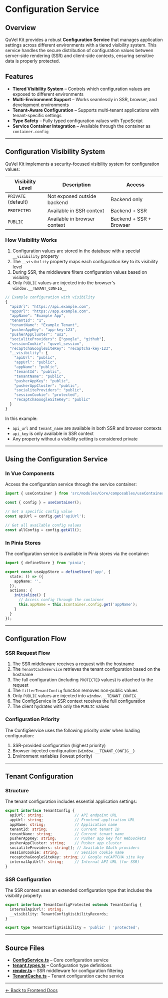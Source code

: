 # Configuration Service

## Overview

QuVel Kit provides a robust **Configuration Service** that manages application settings across different environments with a tiered visibility system. This service handles the secure distribution of configuration values between server-side rendering (SSR) and client-side contexts, ensuring sensitive data is properly protected.

## Features

- **Tiered Visibility System** – Controls which configuration values are exposed to different environments
- **Multi-Environment Support** – Works seamlessly in SSR, browser, and development environments
- **Tenant-Aware Configuration** – Supports multi-tenant applications with tenant-specific settings
- **Type Safety** – Fully typed configuration values with TypeScript
- **Service Container Integration** – Available through the container as `container.config`

---

## Configuration Visibility System

QuVel Kit implements a security-focused visibility system for configuration values:

| Visibility Level | Description | Access |
|------------------|-------------|--------|
| `PRIVATE` (default) | Not exposed outside backend | Backend only |
| `PROTECTED` | Available in SSR context | Backend + SSR |
| `PUBLIC` | Available in browser context | Backend + SSR + Browser |

### How Visibility Works

1. Configuration values are stored in the database with a special `__visibility` property
2. The `__visibility` property maps each configuration key to its visibility level
3. During SSR, the middleware filters configuration values based on visibility
4. Only `PUBLIC` values are injected into the browser's `window.__TENANT_CONFIG__`

```ts
// Example configuration with visibility
{
  "apiUrl": "https://api.example.com",
  "appUrl": "https://app.example.com",
  "appName": "Example App",
  "tenantId": "1",
  "tenantName": "Example Tenant",
  "pusherAppKey": "app-key-123",
  "pusherAppCluster": "us2",
  "socialiteProviders": ["google", "github"],
  "sessionCookie": "quvel_session",
  "recaptchaGoogleSiteKey": "recaptcha-key-123",
  "__visibility": {
    "apiUrl": "public",
    "appUrl": "public",
    "appName": "public",
    "tenantId": "public",
    "tenantName": "public",
    "pusherAppKey": "public",
    "pusherAppCluster": "public",
    "socialiteProviders": "public",
    "sessionCookie": "protected",
    "recaptchaGoogleSiteKey": "public"
  }
}
```

In this example:

- `api_url` and `tenant_name` are available in both SSR and browser contexts
- `api_key` is only available in SSR context
- Any property without a visibility setting is considered private

---

## Using the Configuration Service

### In Vue Components

Access the configuration service through the service container:

```ts
import { useContainer } from 'src/modules/Core/composables/useContainer';

const { config } = useContainer();

// Get a specific config value
const apiUrl = config.get('apiUrl');

// Get all available config values
const allConfig = config.getAll();
```

### In Pinia Stores

The configuration service is available in Pinia stores via the container:

```ts
import { defineStore } from 'pinia';

export const useAppStore = defineStore('app', {
  state: () => ({
    appName: '',
  }),
  actions: {
    initialize() {
      // Access config through the container
      this.appName = this.$container.config.get('appName');
    }
  }
});
```

---

## Configuration Flow

### SSR Request Flow

1. The SSR middleware receives a request with the hostname
2. The `TenantCacheService` retrieves the tenant configuration based on the hostname
3. The full configuration (including `PROTECTED` values) is attached to the request
4. The `filterTenantConfig` function removes non-public values
5. Only `PUBLIC` values are injected into `window.__TENANT_CONFIG__`
6. The ConfigService in SSR context receives the full configuration
7. The client hydrates with only the `PUBLIC` values

### Configuration Priority

The ConfigService uses the following priority order when loading configuration:

1. SSR-provided configuration (highest priority)
2. Browser-injected configuration (`window.__TENANT_CONFIG__`)
3. Environment variables (lowest priority)

---

## Tenant Configuration

### Structure

The tenant configuration includes essential application settings:

```ts
export interface TenantConfig {
  apiUrl: string;              // API endpoint URL
  appUrl: string;              // Frontend application URL
  appName: string;             // Application name
  tenantId: string;            // Current tenant ID
  tenantName: string;          // Current tenant name
  pusherAppKey: string;        // Pusher app key for WebSockets
  pusherAppCluster: string;    // Pusher app cluster
  socialiteProviders: string[]; // Available OAuth providers
  sessionCookie: string;       // Session cookie name
  recaptchaGoogleSiteKey: string; // Google reCAPTCHA site key
  internalApiUrl?: string;     // Internal API URL (for SSR)
}
```

### SSR Configuration

The SSR context uses an extended configuration type that includes the visibility property:

```ts
export interface TenantConfigProtected extends TenantConfig {
  internalApiUrl?: string;
  __visibility: TenantConfigVisibilityRecords;
}

export type TenantConfigVisibility = 'public' | 'protected';
```

---

## Source Files

- **[ConfigService.ts](../../frontend/src/modules/Core/services/ConfigService.ts)** – Core configuration service
- **[tenant.types.ts](../../frontend/src/modules/Core/types/tenant.types.ts)** – Configuration type definitions
- **[render.ts](../../frontend/src-ssr/middlewares/render.ts)** – SSR middleware for configuration filtering
- **[TenantCache.ts](../../frontend/src-ssr/services/TenantCache.ts)** – Tenant configuration cache service

---

[← Back to Frontend Docs](./README.md)
